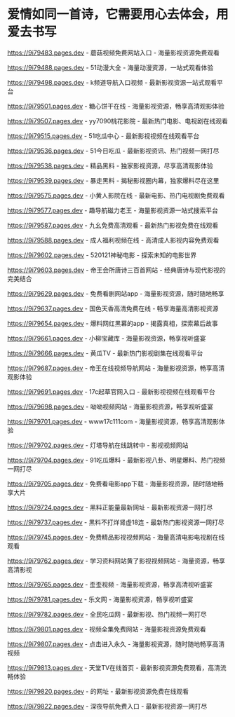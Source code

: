 # 爱情如同一首诗，它需要用心去体会，用爱去书写

https://9i79483.pages.dev - 蘑菇视频免费网站入口 - 海量影视资源免费观看

https://9i79488.pages.dev - 51动漫大全 - 海量动漫资源，一站式观看体验

https://9i79498.pages.dev - k频道导航入口视频 - 最新影视资源一站式观看平台

https://9i79501.pages.dev - 糖心饼干在线 - 海量影视资源，畅享高清观影体验

https://9i79507.pages.dev - yy7090桃花影院 - 最新热门电影、电视剧在线观看

https://9i79515.pages.dev - 51吃瓜中心 - 最新影视视频在线观看平台

https://9i79536.pages.dev - 51今日吃瓜 - 最新影视资讯、热门视频一网打尽

https://9i79538.pages.dev - 精品黑料 - 独家影视资源，尽享高清观影体验

https://9i79539.pages.dev - 暴走黑料 - 揭秘影视圈内幕，独家爆料尽在这里

https://9i79575.pages.dev - 小黄人影院在线 - 最新电影、热门电视剧免费观看

https://9i79577.pages.dev - 趣导航磁力老王 - 海量影视资源一站式搜索平台

https://9i79587.pages.dev - 九幺免费高清观看 - 最新热门影视免费在线观看

https://9i79588.pages.dev - 成人福利视频在线 - 高清成人影视内容免费观看

https://9i79602.pages.dev - 520121神秘电影 - 探索未知的电影世界

https://9i79603.pages.dev - 帝王会所唐诗三百首网站 - 经典唐诗与现代影视的完美结合

https://9i79629.pages.dev - 免费看剧网站app - 海量影视资源，随时随地畅享

https://9i79637.pages.dev - 国色天香高清免费在线 - 畅享海量高清影视资源

https://9i79654.pages.dev - 爆料网红黑幕的app - 揭露真相，探索幕后故事

https://9i79661.pages.dev - 小柳宝藏库 - 海量影视资源，畅享视听盛宴

https://9i79666.pages.dev - 黄瓜TV - 最新热门影视剧集在线观看平台

https://9i79687.pages.dev - 帝王在线视频导航网站 - 海量影视资源，畅享高清观影体验

https://9i79691.pages.dev - 17c起草官网入口 - 最新影视视频在线观看平台

https://9i79698.pages.dev - 呦呦视频网站 - 海量影视资源，畅享视听盛宴

https://9i79701.pages.dev - www17c111com - 海量影视资源，畅享高清观影体验

https://9i79702.pages.dev - 灯塔导航在线跳转中 - 影视视频网站

https://9i79704.pages.dev - 91吃瓜爆料 - 最新影视八卦、明星爆料、热门视频一网打尽

https://9i79705.pages.dev - 免费看电影app下载 - 海量影视资源，随时随地畅享大片

https://9i79724.pages.dev - 黑料正能量最新网址 - 最新影视资源一网打尽

https://9i79737.pages.dev - 黑料不打烊肾虚18连 - 最新热门影视资源一网打尽

https://9i79745.pages.dev - 免费精品影视视频网站 - 海量高清电影电视剧在线观看

https://9i79762.pages.dev - 学习资料网站黄了影视视频网站 - 海量资源，畅享高清影视

https://9i79765.pages.dev - 歪歪视频 - 海量影视资源，畅享高清视听盛宴

https://9i79781.pages.dev - 乐文网 - 海量影视资源，畅享视听盛宴

https://9i79782.pages.dev - 全民吃瓜网 - 最新影视、热门视频一网打尽

https://9i79801.pages.dev - 视频全集免费网站 - 海量影视资源免费观看

https://9i79807.pages.dev - 点击进入永久 - 海量影视资源，随时随地畅享高清视频

https://9i79813.pages.dev - 天堂TV在线首页 - 最新影视资源免费观看，高清流畅体验

https://9i79820.pages.dev - 的网址 - 最新影视资源免费在线观看

https://9i79822.pages.dev - 深夜导航免费入口 - 最新影视资源一网打尽
